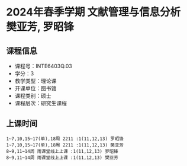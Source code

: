 # 2024年春季学期 文献管理与信息分析 樊亚芳, 罗昭锋






## 课程信息

- 课程号：INTE6403Q.03
- 学分：3
- 教学类型：理论课
- 开课单位：图书馆
- 课程类别：硕士
- 课程层次：研究生课程

## 上课时间

```
1~7,10,15~17(单),18周 2211 :1(11,12,13) 罗昭锋
1~7,10,15~17(单),18周 2211 :1(11,12,13) 樊亚芳
8~9,11~14周 雨课堂线上上课 :1(11,12,13) 罗昭锋
8~9,11~14周 雨课堂线上上课 :1(11,12,13) 樊亚芳
```

